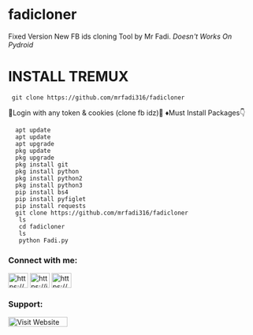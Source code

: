 # fadicloner
Fixed Version
New FB ids cloning Tool by Mr Fadi.
*Doesn't Works On Pydroid*
# INSTALL TREMUX 
     git clone https://github.com/mrfadi316/fadicloner
 🌝Login with any token & cookies (clone fb idz)🌝
♦Must Install Packages👇
    
      apt update
      apt update
      apt upgrade
      pkg update 
      pkg upgrade 
      pkg install git
      pkg install python
      pkg install python2
      pkg install python3
      pip install bs4
      pip install pyfiglet 
      pip install requests 
      git clone https://github.com/mrfadi316/fadicloner
       ls
       cd fadicloner 
       ls
       python Fadi.py

<h3 align="left">Connect with me:</h3>
<p align="left">
<a href="https://www.facebook.com/mrfadi316/" target="blank"><img align="center" src="https://raw.githubusercontent.com/rahuldkjain/github-profile-readme-generator/master/src/images/icons/Social/facebook.svg" alt="https://www.facebook.com/mrfadi316/" height="30" width="40" /></a>
<a href="https://instagram.com/mrfadi316" target="blank"><img align="center" src="https://raw.githubusercontent.com/rahuldkjain/github-profile-readme-generator/master/src/images/icons/Social/instagram.svg" alt="https://instagram.com/mrfadi316" height="30" width="40" /></a>  
<a href="https://youtube.com/@mrfadi316" target="blank"><img align="center" src="https://raw.githubusercontent.com/rahuldkjain/github-profile-readme-generator/master/src/images/icons/Social/youtube.svg" alt="https://youtube.com/@mrfadi316" height="30" width="40" /></a>
</p>


<h3 align="left">Support:</h3>
<p><a href="https://mrfadihacker.blogspot.com"> <img align="left" src="" height="20" width="120" alt="Visit Website" /></a></p><br><br>

